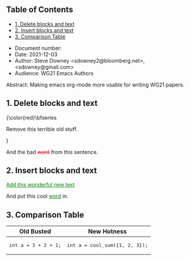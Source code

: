 <html><body><nav id="table-of-contents" role="doc-toc">
<h2>Table of Contents</h2>
<div id="text-table-of-contents" role="doc-toc">
<ul>
<li><a href="#orgf2bc23f">1. Delete blocks and text</a></li>
<li><a href="#org76721e5">2. Insert blocks and text</a></li>
<li><a href="#org3c7f3fc">3. Comparison Table</a></li>
</ul>
</div>
</nav>
<ul class="org-ul">
<li>Document number:</li>
<li>Date:  2021-12-03</li>
<li>Author: Steve Downey &lt;sdowney2@bloomberg.net&gt;, &lt;sdowney@gmail.com&gt;</li>
<li>Audience: WG21 Emacs Authors</li>
</ul>

<div class="ABSTRACT" id="org257c800">
<p> Abstract: Making emacs org-mode more usable for writing WG21 papers. </p>

</div>

<!-- TEASER_END -->




<div id="outline-container-orgf2bc23f" class="outline-2">
<h2 id="orgf2bc23f"><span class="section-number-2">1.</span> Delete blocks and text</h2>
<div class="outline-text-2" id="text-1">
{\color{red}\bfseries
<p> Remove this terrible old stuff. </p>

}
<p> And the bad <del style="color: red;">word</del> from this sentence. </p>
</div>
</div>

<div id="outline-container-org76721e5" class="outline-2">
<h2 id="org76721e5"><span class="section-number-2">2.</span> Insert blocks and text</h2>
<div class="outline-text-2" id="text-2">
<ins style="color: green;">
<p> Add this wonderful new text </p>

</ins>
<p> And put this cool <ins style="color: green;">word</ins> in. </p>
</div>
</div>


<div id="outline-container-org3c7f3fc" class="outline-2">
<h2 id="org3c7f3fc"><span class="section-number-2">3.</span> Comparison Table</h2>
<div class="outline-text-2" id="text-3">
<table><thead><tr class="header"><th><div style="text-align:center"><strong>Old Busted</strong></div></th><th><div style="text-align:center"><strong>New Hotness</strong></div></th></tr></thead><tbody><tr class="odd">
<td>
<div class="org-src-container">
<label class="org-src-name"><em></em></label>
<pre class="src src-C++" id="nil"><span class="org-type">int</span> <span class="org-variable-name">a</span> = 3 + 2 + 1;
</pre>
</div>

</td>
<td>
<div class="org-src-container">
<label class="org-src-name"><em></em></label>
<pre class="src src-C++" id="nil"><span class="org-type">int</span> <span class="org-variable-name">a</span> = cool_sum({1, 2, 3});
</pre>
</div>

</td>

</tr></tbody></table>
</div>
</div>
</body></html>
